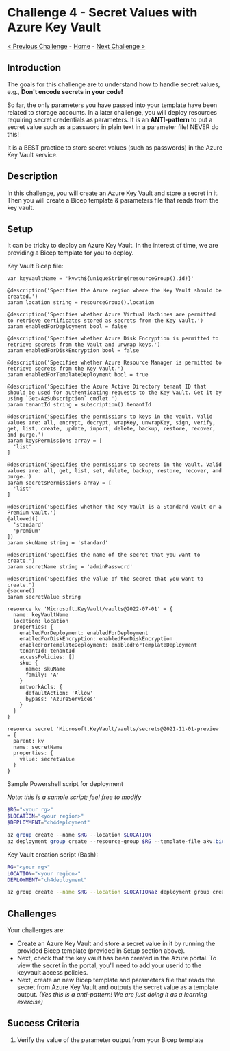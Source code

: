 # Challenge 4 - Secret Values with Azure Key Vault

[< Previous Challenge](./Bicep-Challenge-03.md) - [Home](../README.md) - [Next Challenge >](./Bicep-Challenge-05.md)

## Introduction

The goals for this challenge are to understand how to handle secret values, e.g., **Don't encode secrets in your code!**

So far, the only parameters you have passed into your template have been related to storage accounts. In a later challenge, you will deploy resources requiring secret credentials as parameters. It is an **ANTI-pattern** to put a secret value such as a password in plain text in a parameter file! NEVER do this!

It is a BEST practice to store secret values (such as passwords) in the Azure Key Vault service.

## Description

In this challenge, you will create an Azure Key Vault and store a secret in it.  Then you will create a Bicep template & parameters file that reads from the key vault.

## Setup

It can be tricky to deploy an Azure Key Vault. In the interest of time, we are providing a Bicep template for you to deploy.


Key Vault Bicep file:

```bicep
var keyVaultName = 'kvwth${uniqueString(resourceGroup().id)}'

@description('Specifies the Azure region where the Key Vault should be created.')
param location string = resourceGroup().location

@description('Specifies whether Azure Virtual Machines are permitted to retrieve certificates stored as secrets from the Key Vault.')
param enabledForDeployment bool = false

@description('Specifies whether Azure Disk Encryption is permitted to retrieve secrets from the Vault and unwrap keys.')
param enabledForDiskEncryption bool = false

@description('Specifies whether Azure Resource Manager is permitted to retrieve secrets from the Key Vault.')
param enabledForTemplateDeployment bool = true

@description('Specifies the Azure Active Directory tenant ID that should be used for authenticating requests to the Key Vault. Get it by using `Get-AzSubscription` cmdlet.')
param tenantId string = subscription().tenantId

@description('Specifies the permissions to keys in the vault. Valid values are: all, encrypt, decrypt, wrapKey, unwrapKey, sign, verify, get, list, create, update, import, delete, backup, restore, recover, and purge.')
param keysPermissions array = [
  'list'
]

@description('Specifies the permissions to secrets in the vault. Valid values are: all, get, list, set, delete, backup, restore, recover, and purge.')
param secretsPermissions array = [
  'list'
]

@description('Specifies whether the Key Vault is a Standard vault or a Premium vault.')
@allowed([
  'standard'
  'premium'
])
param skuName string = 'standard'

@description('Specifies the name of the secret that you want to create.')
param secretName string = 'adminPassword'

@description('Specifies the value of the secret that you want to create.')
@secure()
param secretValue string

resource kv 'Microsoft.KeyVault/vaults@2022-07-01' = {
  name: keyVaultName
  location: location
  properties: {
    enabledForDeployment: enabledForDeployment
    enabledForDiskEncryption: enabledForDiskEncryption
    enabledForTemplateDeployment: enabledForTemplateDeployment
    tenantId: tenantId
    accessPolicies: []
    sku: {
      name: skuName
      family: 'A'
    }
    networkAcls: {
      defaultAction: 'Allow'
      bypass: 'AzureServices'
    }
  }
}

resource secret 'Microsoft.KeyVault/vaults/secrets@2021-11-01-preview' = {
  parent: kv
  name: secretName
  properties: {
    value: secretValue
  }
}
```

Sample Powershell script for deployment

_Note: this is a sample script; feel free to modify_

```powershell
$RG="<your rg>" 
$LOCATION="<your region>"
$DEPLOYMENT="ch4deployment"

az group create --name $RG --location $LOCATION
az deployment group create --resource-group $RG --template-file akv.bicep
```

Key Vault creation script (Bash):

```bash
RG="<your rg>" 
LOCATION="<your region>"
DEPLOYMENT="ch4deployment"

az group create --name $RG --location $LOCATIONaz deployment group create --resource-group $RG --template-file akv.bicep
```

## Challenges

Your challenges are:

+ Create an Azure Key Vault and store a secret value in it by running the provided Bicep template (provided in Setup section above).  
+ Next, check that the key vault has been created in the Azure portal. To view the secret in the portal, you'll need to add your userid to the keyvault access policies.
+ Next, create an new Bicep template and parameters file that reads the secret from Azure Key Vault and outputs the secret value as a template output.  _(Yes this is a anti-pattern! We are just doing it as a learning exercise)_

## Success Criteria

1. Verify the value of the parameter output from your Bicep template
